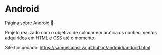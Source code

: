 # Android
Página sobre Android 🤖 

Projeto realizado com o objetivo de colocar em prática os conhecimentos adquiridos em HTML e CSS até o momento.

Site hospedado: https://samuelcdasilva.github.io/android/android.html
